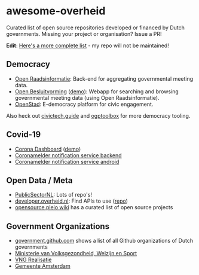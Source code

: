 # awesome-overheid

Curated list of open source repositories developed or financed by Dutch governments.
Missing your project or organisation? Issue a PR!

**Edit**: [Here's a more complete list](https://github.com/J535D165/PublicSectorNL/) - my repo will not be maintained!

## Democracy

- [Open Raadsinformatie](https://github.com/openstate/open-raadsinformatie/issues): Back-end for aggregating governmental meeting data.  
- [Open Besluitvorming](https://github.com/ontola/openbesluitvorming/) ([demo](https://openbesluitvorming.nl/)): Webapp for searching and browsing governmental meeting data (using Open Raadsinformatie).
- [OpenStad](https://github.com/Amsterdam/openstad-monolith): E-democracy platform for civic engagement.

Also heck out [civictech.guide](https://civictech.guide/) and [ogptoolbox](https://ogptoolbox.org/) for more democracy tooling.

## Covid-19

- [Corona Dashboard](https://github.com/minvws/nl-covid19-data-dashboard) ([demo](https://coronadashboard.rijksoverheid.nl/))
- [Coronamelder notification service backend](https://github.com/minvws/nl-covid19-notification-app-backend)
- [Coronamelder notification service android](https://github.com/minvws/nl-covid19-notification-app-android)

## Open Data / Meta

- [PublicSectorNL](https://j535d165.github.io/PublicSectorNL/): Lots of repo's!
- [developer.overheid.nl](https://developer.overheid.nl/): Find APIs to use ([repo](https://gitlab.com/commonground/developer.overheid.nl))
- [opensource.pleio wiki](https://opensource.pleio.nl/groups/view/57979222/open-source/wiki/view/57979257/wiki/57979294) has a curated list of open source projects

## Government Organizations

- [government.github.com](https://government.github.com/community/) shows a list of all Github organizations of Dutch governments
- [Ministerie van Volksgezondheid, Welzijn en Sport](https://github.com/minvws)
- [VNG Realisatie](https://github.com/VNG-Realisatie/)
- [Gemeente Amsterdam](https://github.com/Amsterdam)
